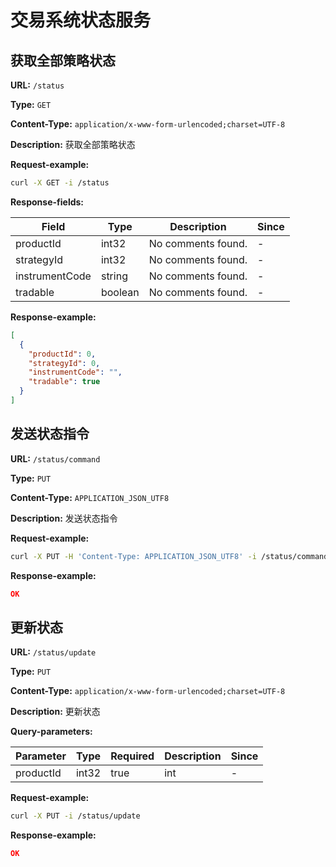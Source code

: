 
# 交易系统状态服务
## 获取全部策略状态

**URL:** `/status`

**Type:** `GET`


**Content-Type:** `application/x-www-form-urlencoded;charset=UTF-8`

**Description:** 获取全部策略状态





**Request-example:**
```bash
curl -X GET -i /status
```

**Response-fields:**

| Field | Type | Description | Since |
|-------|------|-------------|-------|
|productId|int32|No comments found.|-|
|strategyId|int32|No comments found.|-|
|instrumentCode|string|No comments found.|-|
|tradable|boolean|No comments found.|-|

**Response-example:**
```json
[
  {
    "productId": 0,
    "strategyId": 0,
    "instrumentCode": "",
    "tradable": true
  }
]
```

## 发送状态指令

**URL:** `/status/command`

**Type:** `PUT`


**Content-Type:** `APPLICATION_JSON_UTF8`

**Description:** 发送状态指令





**Request-example:**
```bash
curl -X PUT -H 'Content-Type: APPLICATION_JSON_UTF8' -i /status/command
```

**Response-example:**
```json
OK
```

## 更新状态

**URL:** `/status/update`

**Type:** `PUT`


**Content-Type:** `application/x-www-form-urlencoded;charset=UTF-8`

**Description:** 更新状态



**Query-parameters:**

| Parameter | Type | Required | Description | Since |
|-----------|------|----------|-------------|-------|
|productId|int32|true|int|-|


**Request-example:**
```bash
curl -X PUT -i /status/update
```

**Response-example:**
```json
OK
```

